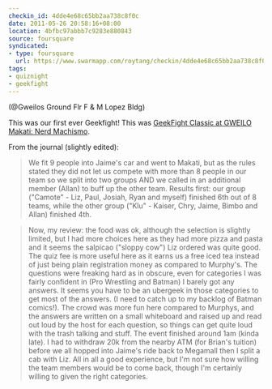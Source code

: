```yaml
---
checkin_id: 4dde4e68c65bb2aa738c8f0c
date: 2011-05-26 20:58:16+08:00
location: 4bfbc97abbb7c9283e880843
source: foursquare
syndicated:
- type: foursquare
  url: https://www.swarmapp.com/roytang/checkin/4dde4e68c65bb2aa738c8f0c
tags: 
- quiznight
- geekfight
---
```


(@Gweilos Ground Flr F & M Lopez Bldg)

This was our first ever Geekfight! This was [GeekFight Classic at GWEILO Makati: Nerd Machismo](https://www.facebook.com/events/828290667259036).

From the journal (slightly edited):

> We fit 9 people into Jaime's car and went to Makati, but as the rules stated they did not let us compete with more than 8 people in our team so we split into two groups AND we called in an additional member (Allan) to buff up the other team. Results first: our group ("Camote" - Liz, Paul, Josiah, Ryan and myself) finished 6th out of 8 teams, while the other group ("Klu" - Kaiser, Chry, Jaime, Bimbo and Allan) finished 4th.

> Now, my review: the food was ok, although the selection is slightly limited, but I had more choices here as they had more pizza and pasta and it seems the salpicao ("sloppy cow") Liz ordered was quite good. The quiz fee is more useful here as it earns us a free iced tea instead of just being plain registration money as compared to Murphy's. The questions were freaking hard as in obscure, even for categories I was fairly confident in (Pro Wrestling and Batman) I barely got any answers. It seems you have to be an ubergeek in those categories to get most of the answers. (I need to catch up to my backlog of Batman comics!). The crowd was more fun here compared to Murphys, and the answers are written on a small whiteboard and raised up and read out loud by the host for each question, so things can get quite loud with the trash talking and stuff. The event finished around 1am (kinda late). I had to withdraw 20k from the nearby ATM (for Brian's tuition) before we all hopped into Jaime's ride back to Megamall then I split a cab with Liz. All in all a good experience, but I'm not sure how willing the team members would be to come back, though I'm certainly willing to given the right categories.